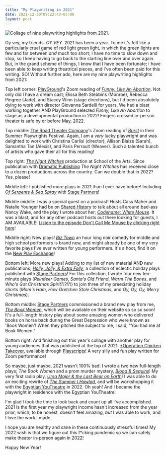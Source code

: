 ```yaml
---
title: "My Playwriting in 2021"
date: 2021-12-30T09:22:43-07:00
layout: post
---
```


![Collage of nine playwriting highlights from 2021.](/images/B994E786-A9E0-4368-A156-F6F9C7250FD9-COLLAGE.JPG)

Oy vey, my friends. *OY VEY*. 2021 has been a year. To me it's felt like a particularly cruel game of red light green light, in which the green lights are few and far between *and* much too short; I have no time to slow down and stop, so I keep having to go back to the starting line over and over again. But, in the grand scheme of things, I know that I have been fortunate; I have been able to keep writing theatrical pieces, and I've often been paid for this writing. SO! Without further ado, here are my nine playwriting highlights from 2021:

Top left corner: [PlayGround](https://playground-sf.org/)'s Zoom reading of [*Funny, Like An Abortion*](https://newplayexchange.org/plays/450187/funny-abortion). Not only did I have a dream cast; Elissa Beth Stebbins (Monroe), Rebecca Pingree (Jade), and Stacey Winn (stage directions), but I'd been absolutely dying to work with director Giovanna Sardelli for years. We had a blast working together AND PlayGround selected *Funny, Like An Abortion* to stage as a developmental production in 2022! Fingers crossed in-person theater is safe by or before May, 2022.

Top middle: [The Road Theater Company](https://roadtheatre.org/)'s Zoom reading of [*Burst*](https://newplayexchange.org/plays/138560/burst) in their Summer Playwrights Festival. Again, I am a *very* lucky playwright and was delighted to work with Christina Carlisi (director), Allison Blaize (Sarah), Samantha Tan (Alexis), and Paris Perrault (Weaver). Such a talented bunch of artists who gave their all for this reading!

Top right: [*The Night Witches*](https://www.dramaticpublishing.com/the-night-witches) production at School of the Arts. Since publication with [Dramatic Publishing](https://www.dramaticpublishing.com/) *The Night Witches* has received close to a dozen productions across the country. Can we double that in 2022? Yes, please!

Middle left: I published more plays in 2021 than I ever have before! Including [*Of Serpents & Sea Spray*](https://www.yourstagepartners.com/products/of-serpents-sea-spray) with [Stage Partners](https://www.yourstagepartners.com/)!

Middle middle: I was a special guest on a podcast! Hosts Cass Maher and Natalie Younger had be on [Shared History](https://sharedhistory.carrd.co/) to talk about all around bad-ass Nancy Wake, and the play I wrote about her; [*Codename: White Mouse*](https://newplayexchange.org/plays/48794/codename-white-mouse). It was a blast, and for any other podcast hosts out there looking for guests, I AM AVAILABLE! [Listen to the episode Don't Call Me Mouse by clicking right here](https://arcadeaudio.net/shared-history/2021/5/17/056-dont-call-me-mouse-feat-rachel-bublitz)!

Middle right: New plays! [*Biz Town*](https://newplayexchange.org/plays/1652713/biz-town) an hour long noir comedy for middle and high school performers is brand new, and might already be one of my very favorite plays I've ever written for young performers. It's a hoot, find it on the [New Play Exchange](https://newplayexchange.org/users/275/rachel-bublitz)!

Bottom left: More new plays! Adding to my list of new material AND new publications; [*Holly, Jolly, & Extra Folly*](https://www.yourstagepartners.com/products/holly-jolly-extra-folly), a collection of eclectic holiday plays published with [Stage Partners](https://www.yourstagepartners.com/)! For this collection, I wrote four new ten-minute plays (*Reindeer Games*, *Santa's Old Friend*, *Warm The Bones*, and *Who's Got Christmas Spirit?!?!?!*) to join three of my preexisting holiday shorts (*Mom's Ham*, *How Gretchen Stole Christmas*, and *Oy, Oy, Oy, Merry Christmas*).

Bottom middle: [Stage Partners](https://www.yourstagepartners.com/) commissioned a brand new play from me, [*The Book Women*](https://www.yourstagepartners.com/products/the-book-women), which will be available on their website so so so soon! It's a full-length history play about some amazing women who delivered books on horse back during the Great Depression who were known as 'Book Women'! When they pitched the subject to me, I said, "You had me at Book Women."

Bottom right: And finishing out this year's collage with another play for young audiences that was published at the top of 2021: [*Operation Chicken Takeover](https://www.playscripts.com/play/4985), available through [Playscripts](https://www.playscripts.com/playwrights/bios/2029)! A very silly and fun play written for Zoom performance!

So maybe, just maybe, 2021 wasn't 100% bad. I wrote a two new full-length plays; *The Book Women* and a prom murder mystery, [*Blood & Sequins*](https://newplayexchange.org/plays/1646616/blood-sequins)! My very first radio play, [*Ursa Major & the Last Bear on Earth*](https://newplayexchange.org/plays/1523513/ursa-major-last-bear-earth)! I was able to do an exciting rewrite of [*The Summer I Howled*](https://newplayexchange.org/plays/529011/summer-i-howled), and will be workshopping it with the [Egyptian YouTheatre](https://parkcityshows.com/index.php/youtheatre) in 2022. Oh yeah! And I became the playwright in residence with the Egyptian YouTheatre!

I'm glad I took the time to look back and count up all I've accomplished. 2021 is the first year my playwright income hasn't increased from the year prior, which, to be honest, doesn't feel amazing, *but* I was able to work, and I love the work I made.

I hope you are healthy and sane in these continuously stressful times! My 2022 wish is that we figure out this f*cking pandemic so we can safely make theater in-person again in 2022!

Happy New Year!
